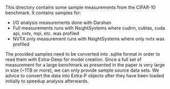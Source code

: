 This directory contains some sample measurements from the CIFAR-10 benchmark. It contains samples for:

* I/O analysis measurements done with Darshan
* Full measurements runs with NsightSystems where cudnn, cublas, cuda api, nvtx, mpi, etc. was profiled
* NVTX only measurement runs with NsightSystems where only nvtx was profiled

The provided samples need to be converted into .sqlite format in order to read them with Extra-Deep for model creation.
Since a full set of measurement for a large benchmark as presented in the paper is very large in size (~1TB or more), we can only provide sample source data sets.
We advice to convert the data into Extra-P objects after they have been loaded initially to speedup analysis afterwards.